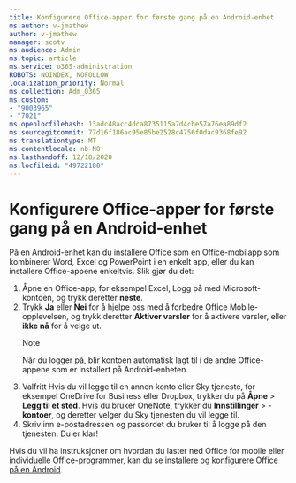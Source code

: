 ```yaml
---
title: Konfigurere Office-apper for første gang på en Android-enhet
ms.author: v-jmathew
author: v-jmathew
manager: scotv
ms.audience: Admin
ms.topic: article
ms.service: o365-administration
ROBOTS: NOINDEX, NOFOLLOW
localization_priority: Normal
ms.collection: Adm_O365
ms.custom:
- "9003965"
- "7021"
ms.openlocfilehash: 13adc48acc4dca8735115a7d4cbe57a76ea89df2
ms.sourcegitcommit: 77d16f186ac95e85be2528c4756f0dac9368fe92
ms.translationtype: MT
ms.contentlocale: nb-NO
ms.lasthandoff: 12/18/2020
ms.locfileid: "49722180"
---
```

# <a name="set-up-office-apps-for-the-first-time-on-an-android-device"></a>Konfigurere Office-apper for første gang på en Android-enhet

På en Android-enhet kan du installere Office som en Office-mobilapp som kombinerer Word, Excel og PowerPoint i en enkelt app, eller du kan installere Office-appene enkeltvis. Slik gjør du det:

1. Åpne en Office-app, for eksempel Excel, Logg på med Microsoft-kontoen, og trykk deretter **neste**.
2. Trykk **Ja** eller **Nei** for å hjelpe oss med å forbedre Office Mobile-opplevelsen, og trykk deretter **Aktiver varsler** for å aktivere varsler, eller **ikke nå** for å velge ut.
    > [!NOTE]
    > Når du logger på, blir kontoen automatisk lagt til i de andre Office-appene som er installert på Android-enheten.
3. Valfritt Hvis du vil legge til en annen konto eller Sky tjeneste, for eksempel OneDrive for Business eller Dropbox, trykker du på **Åpne**  >  **Legg til et sted**. Hvis du bruker OneNote, trykker du **Innstillinger**  >  -**kontoer**, og deretter velger du Sky tjenesten du vil legge til.
4. Skriv inn e-postadressen og passordet du bruker til å logge på den tjenesten. Du er klar!

Hvis du vil ha instruksjoner om hvordan du laster ned Office for mobile eller individuelle Office-programmer, kan du se [installere og konfigurere Office på en Android](https://go.microsoft.com/fwlink/?linkid=2135287).
